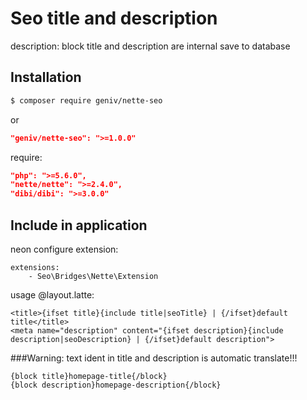 Seo title and description
=========================

description: block title and description are internal save to database

Installation
------------

```sh
$ composer require geniv/nette-seo
```
or
```json
"geniv/nette-seo": ">=1.0.0"
```

require:
```json
"php": ">=5.6.0",
"nette/nette": ">=2.4.0",
"dibi/dibi": ">=3.0.0"
```

Include in application
----------------------

neon configure extension:
```neon
extensions:
    - Seo\Bridges\Nette\Extension
```

usage @layout.latte:
```latte
<title>{ifset title}{include title|seoTitle} | {/ifset}default title</title>
<meta name="description" content="{ifset description}{include description|seoDescription} | {/ifset}default description">
```

###Warning:
text ident in title and description is automatic translate!!!
```latte
{block title}homepage-title{/block}
{block description}homepage-description{/block}
```
